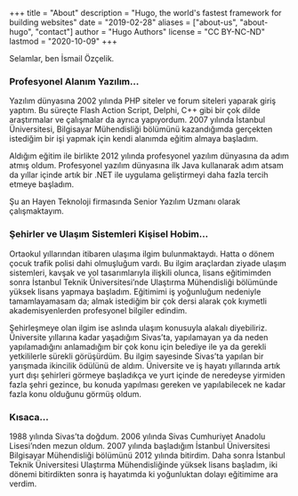 +++
title = "About"
description = "Hugo, the world's fastest framework for building websites"
date = "2019-02-28"
aliases = ["about-us", "about-hugo", "contact"]
author = "Hugo Authors"
license = "CC BY-NC-ND"
lastmod = "2020-10-09"
+++

Selamlar, ben İsmail Özçelik.

### Profesyonel Alanım Yazılım…
Yazılım dünyasına 2002 yılında PHP siteler ve forum siteleri yaparak giriş yaptım. Bu süreçte Flash Action Script, Delphi, C++ gibi bir çok dilde araştırmalar ve çalışmalar da ayrıca yapıyordum. 2007 yılında İstanbul Üniversitesi, Bilgisayar Mühendisliği bölümünü kazandığımda gerçekten istediğim bir işi yapmak için kendi alanımda eğitim almaya başladım.

Aldığım eğitim ile birlikte 2012 yılında profesyonel yazılım dünyasına da adım atmış oldum. Profesyonel yazılım dünyasına ilk Java kullanarak adım atsam da yıllar içinde artık bir .NET ile uygulama geliştirmeyi daha fazla tercih etmeye başladım.

Şu an Hayen Teknoloji firmasında Senior Yazılım Uzmanı olarak çalışmaktayım.

### Şehirler ve Ulaşım Sistemleri Kişisel Hobim…
Ortaokul yıllarından itibaren ulaşıma ilgim bulunmaktaydı. Hatta o dönem çocuk trafik polisi dahi olmuşluğum vardı. Bu ilgim araçlardan ziyade ulaşım sistemleri, kavşak ve yol tasarımlarıyla ilişkili olunca, lisans eğitimimden sonra İstanbul Teknik Üniversitesi’nde Ulaştırma Mühendisliği bölümünde yüksek lisans yapmaya başladım. Eğitimimi iş yoğunluğum nedeniyle tamamlayamasam da; almak istediğim bir çok dersi alarak çok kıymetli akademisyenlerden profesyonel bilgiler edindim.

Şehirleşmeye olan ilgim ise aslında ulaşım konusuyla alakalı diyebiliriz. Üniversite yıllarına kadar yaşadığım Sivas’ta, yapılamayan ya da neden yapılamadığını anlamadığım bir çok konu için belediye ile ya da gerekli yetkililerle sürekli görüşürdüm. Bu ilgim sayesinde Sivas’ta yapılan bir yarışmada ikincilik ödülünü de aldım. Üniversite ve iş hayatı yıllarında artık yurt dışı şehirleri görmeye başladıkça ve yurt içinde de neredeyse yirmiden fazla şehri gezince, bu konuda yapılması gereken ve yapılabilecek ne kadar fazla konu olduğunu görmüş oldum.

### Kısaca…
1988 yılında Sivas’ta doğdum. 2006 yılında Sivas Cumhuriyet Anadolu Lisesi’nden mezun oldum. 2007 yılında başladığım İstanbul Üniversitesi Bilgisayar Mühendisliği bölümünü 2012 yılında bitirdim. Daha sonra İstanbul Teknik Üniversitesi Ulaştırma Mühendisliğinde yüksek lisans başladım, iki dönemi bitirdikten sonra iş hayatımda ki yoğunluktan dolayı eğitimime ara verdim.